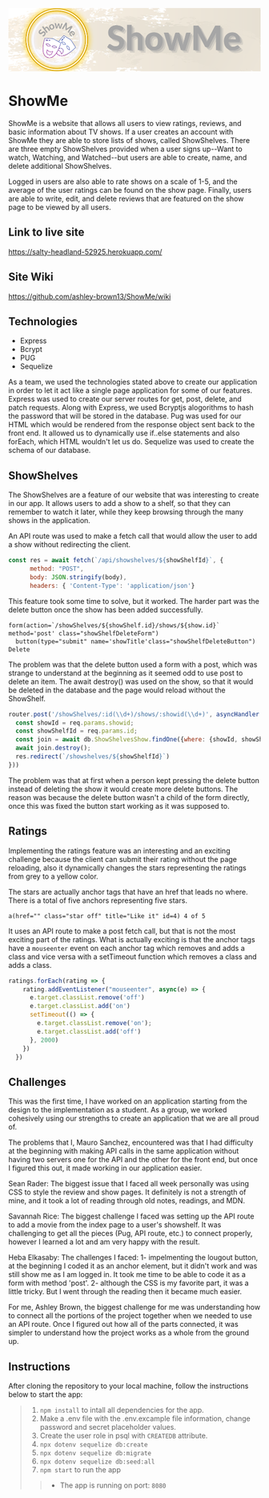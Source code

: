 ![banner](https://github.com/ashley-brown13/ShowMe/blob/main/public/images/ShowMeBanner.png?raw=true)
# ShowMe

ShowMe is a website that allows all users to view ratings, reviews, and basic information about TV shows. If a user creates an account with ShowMe they are able to store lists of shows, called ShowShelves. There are three empty ShowShelves provided when a user signs up--Want to watch, Watching, and Watched--but users are able to create, name, and delete additional ShowShelves.

Logged in users are also able to rate shows on a scale of 1-5, and the average of the user ratings can be found on the show page. Finally, users are able to write, edit, and delete reviews that are featured on the show page to be viewed by all users.

## Link to live site
 https://salty-headland-52925.herokuapp.com/


## Site Wiki
https://github.com/ashley-brown13/ShowMe/wiki


## Technologies
* Express
* Bcrypt
* PUG
* Sequelize

As a team, we used the technologies stated above to create our application in order to let it act like a single page application for some of our features. Express was used to create our server routes for get, post, delete, and patch requests. Along with Express, we used Bcryptjs alogorithms to hash the password that will be stored in the database. Pug was used for our HTML which would be rendered from the response object sent back to the front end. It allowed us to dynamically use if..else statements and also forEach, which HTML wouldn't let us do. Sequelize was used to create the schema of our database.


## ShowShelves
The ShowShelves are a feature of our website that was interesting to create in our app. It allows users to add a show to a shelf, so that they can remember to watch it later, while they keep browsing through the many shows in the application.

An API route was used to make a fetch call that would allow the user to add a show without redirecting the client.
```js
const res = await fetch(`/api/showshelves/${showShelfId}`, {
      method: "POST",
      body: JSON.stringify(body),
      headers: { 'Content-Type': 'application/json'}
```

This feature took some time to solve, but it worked. The harder part was the delete button once the show has been added successfully.

```pug
form(action=`/showShelves/${showShelf.id}/shows/${show.id}` method='post' class="showShelfDeleteForm")
  button(type="submit" name='showTitle'class="showShelfDeleteButton") Delete
```

The problem was that the delete button used a form with a post, which was strange to understand at the beginning as it seemed odd to use post to delete an item. The await destroy() was used on the show, so that it would be deleted in the database and the page would reload without the ShowShelf.

```js
router.post('/showShelves/:id(\\d+)/shows/:showid(\\d+)', asyncHandler (async(req, res, next) => {
  const showId = req.params.showid;
  const showShelfId = req.params.id;
  const join = await db.ShowShelvesShow.findOne({where: {showId, showShelfId}})
  await join.destroy();
  res.redirect(`/showshelves/${showShelfId}`)
}))
```
The problem was that at first when a person kept pressing the delete button instead of deleting the show it would create more delete buttons. The reason was because the delete button wasn't a child of the form directly, once this was fixed the button start working as it was supposed to.

## Ratings

Implementing the ratings feature was an interesting and an exciting challenge because the client can submit their rating without the page reloading, also it dynamically changes the stars representing the ratings from grey to a yellow color.

The stars are actually anchor tags that have an href that leads no where. There is a total of five anchors representing five stars.

```pug
a(href="" class="star off" title="Like it" id=4) 4 of 5
```
It uses an API route to make a post fetch call, but that is not the most exciting part of the ratings. What is actually exciting is that the anchor tags have a `mouseenter` event on each anchor tag which removes and adds a class and vice versa with a setTimeout function which removes a class and adds a class.

```js
ratings.forEach(rating => {
    rating.addEventListener("mouseenter", async(e) => {
      e.target.classList.remove('off')
      e.target.classList.add('on')
      setTimeout(() => {
        e.target.classList.remove('on');
        e.target.classList.add('off')
      }, 2000)
    })
  })
```
## Challenges
This was the first time, I have worked on an application starting from the design to the implementation as a student. As a group, we worked cohesively using our strengths to create an application that we are all proud of.

The problems that I, Mauro Sanchez, encountered was that I had difficulty at the beginning with making API calls in the same application without having two servers one for the API and the other for the front end, but once I figured this out, it made working in our application easier.

Sean Rader: The biggest issue that I faced all week personally was using CSS to style the review and show pages. It definitely is not a strength of mine, and it took a lot of reading through old notes, readings, and MDN.


Savannah Rice: The biggest challenge I faced was setting up the API route to add a movie from the index page to a user's showshelf. It was challenging to get all the pieces (Pug, API route, etc.) to connect properly, however I learned a lot and am very happy with the result.

Heba Elkasaby: The challenges I faced:
                                      1- impelmenting the lougout button, at the beginning I coded it as an anchor element, but it didn't work and was still show me as I am logged in. It took me time to be able to code it as a form with method 'post'.
                                      2- although the CSS is my favorite part, it was a little tricky. But I went through the reading then it became much easier.

For me, Ashley Brown, the biggest challenge for me was understanding how to connect all the portions of the project together when we needed to use an API route. Once I figured out how all of the parts connected, it was simpler to understand how the project works as a whole from the ground up.

## Instructions
After cloning the repository to your local machine, follow the instructions below to start the app:

>1. `npm install` to intall all dependencies for the app.
>2. Make a .env file with the .env.excample file information, change password and secret placeholder values.
>3. Create the user role in psql with `CREATEDB` attribute.
>4. `npx dotenv sequelize db:create`
>5. `npx dotenv sequelize db:migrate`
>6. `npx dotenv sequelize db:seed:all`
>7. `npm start` to run the app
>>* The app is running on port: `8080`
